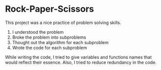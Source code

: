 # Rock-Paper-Scissors
This project was a nice practice of problem solving skills.

1. I understood the problem
2. Broke the problem into subproblems
3. Thought out the algorithm for each subproblem
4. Wrote the code for each subproblem

While writing the code, I tried to give variables 
and functions names that would reflect their essence.
Also, I tried to reduce redundancy in the code.